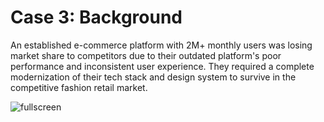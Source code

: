 # Case 3: Background

An established e-commerce platform with 2M+ monthly users was losing market share to competitors due to their outdated platform's poor performance and inconsistent user experience. They required a complete modernization of their tech stack and design system to survive in the competitive fashion retail market.

![fullscreen](https://images.unsplash.com/photo-1460925895917-afdab827c52f?w=1600&h=900&fit=crop)
